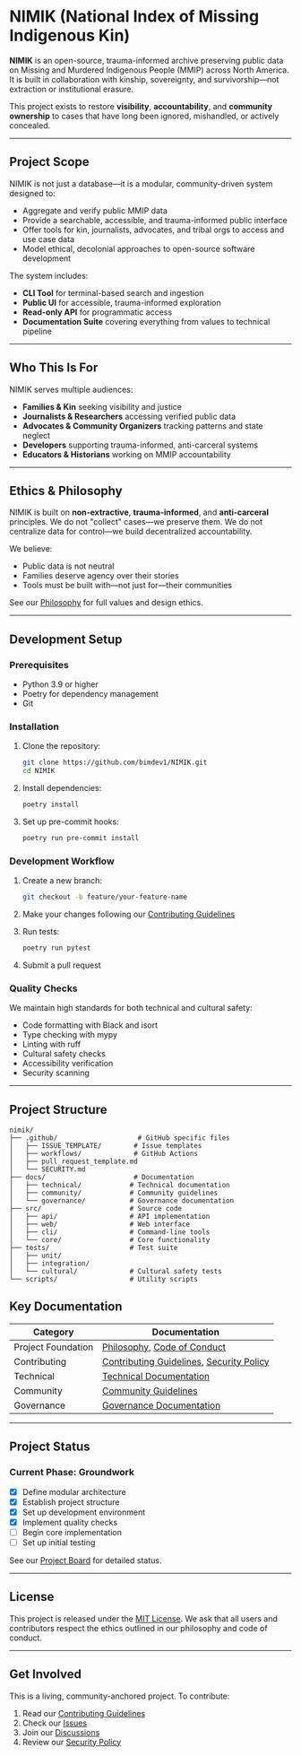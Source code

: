 # NIMIK (National Index of Missing Indigenous Kin)

**NIMIK** is an open-source, trauma-informed archive preserving public data on Missing and Murdered Indigenous People (MMIP) across North America. It is built in collaboration with kinship, sovereignty, and survivorship—not extraction or institutional erasure.

This project exists to restore **visibility**, **accountability**, and **community ownership** to cases that have long been ignored, mishandled, or actively concealed.

---

## Project Scope

NIMIK is not just a database—it is a modular, community-driven system designed to:

- Aggregate and verify public MMIP data
- Provide a searchable, accessible, and trauma-informed public interface
- Offer tools for kin, journalists, advocates, and tribal orgs to access and use case data
- Model ethical, decolonial approaches to open-source software development

The system includes:

- **CLI Tool** for terminal-based search and ingestion
- **Public UI** for accessible, trauma-informed exploration
- **Read-only API** for programmatic access
- **Documentation Suite** covering everything from values to technical pipeline

---

## Who This Is For

NIMIK serves multiple audiences:

- **Families & Kin** seeking visibility and justice
- **Journalists & Researchers** accessing verified public data
- **Advocates & Community Organizers** tracking patterns and state neglect
- **Developers** supporting trauma-informed, anti-carceral systems
- **Educators & Historians** working on MMIP accountability

---

## Ethics & Philosophy

NIMIK is built on **non-extractive**, **trauma-informed**, and **anti-carceral** principles.
We do not "collect" cases—we preserve them.
We do not centralize data for control—we build decentralized accountability.

We believe:

- Public data is not neutral
- Families deserve agency over their stories
- Tools must be built with—not just for—their communities

See our [Philosophy](docs/PHILOSOPHY.md) for full values and design ethics.

---

## Development Setup

### Prerequisites

- Python 3.9 or higher
- Poetry for dependency management
- Git

### Installation

1. Clone the repository:
   ```bash
   git clone https://github.com/bimdev1/NIMIK.git
   cd NIMIK
   ```

2. Install dependencies:
   ```bash
   poetry install
   ```

3. Set up pre-commit hooks:
   ```bash
   poetry run pre-commit install
   ```

### Development Workflow

1. Create a new branch:
   ```bash
   git checkout -b feature/your-feature-name
   ```

2. Make your changes following our [Contributing Guidelines](docs/CONTRIBUTING.md)

3. Run tests:
   ```bash
   poetry run pytest
   ```

4. Submit a pull request

### Quality Checks

We maintain high standards for both technical and cultural safety:

- Code formatting with Black and isort
- Type checking with mypy
- Linting with ruff
- Cultural safety checks
- Accessibility verification
- Security scanning

---

## Project Structure

```
nimik/
├── .github/                    # GitHub specific files
│   ├── ISSUE_TEMPLATE/        # Issue templates
│   ├── workflows/             # GitHub Actions
│   ├── pull_request_template.md
│   └── SECURITY.md
├── docs/                      # Documentation
│   ├── technical/            # Technical documentation
│   ├── community/            # Community guidelines
│   └── governance/           # Governance documentation
├── src/                      # Source code
│   ├── api/                  # API implementation
│   ├── web/                  # Web interface
│   ├── cli/                  # Command-line tools
│   └── core/                 # Core functionality
├── tests/                    # Test suite
│   ├── unit/
│   ├── integration/
│   └── cultural/             # Cultural safety tests
└── scripts/                  # Utility scripts
```

## Key Documentation

| Category | Documentation |
|----------|--------------|
| Project Foundation | [Philosophy](docs/PHILOSOPHY.md), [Code of Conduct](docs/CODE_OF_CONDUCT.md) |
| Contributing | [Contributing Guidelines](docs/CONTRIBUTING.md), [Security Policy](.github/SECURITY.md) |
| Technical | [Technical Documentation](docs/technical/README.md) |
| Community | [Community Guidelines](docs/community/README.md) |
| Governance | [Governance Documentation](docs/governance/README.md) |

---

## Project Status

### Current Phase: Groundwork
- [x] Define modular architecture
- [x] Establish project structure
- [x] Set up development environment
- [x] Implement quality checks
- [ ] Begin core implementation
- [ ] Set up initial testing

See our [Project Board](https://github.com/orgs/bimdev1/projects/1) for detailed status.

---

## License

This project is released under the [MIT License](LICENSE).
We ask that all users and contributors respect the ethics outlined in our philosophy and code of conduct.

---

## Get Involved

This is a living, community-anchored project. To contribute:
1. Read our [Contributing Guidelines](docs/CONTRIBUTING.md)
2. Check our [Issues](https://github.com/bimdev1/NIMIK/issues)
3. Join our [Discussions](https://github.com/bimdev1/NIMIK/discussions)
4. Review our [Security Policy](.github/SECURITY.md)
